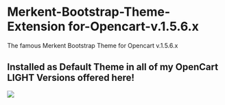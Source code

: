 # Merkent-Bootstrap-Theme-Extension for-Opencart-v.1.5.6.x

The famous Merkent Bootstrap Theme for Opencart v.1.5.6.x

Installed as Default Theme in all of my OpenCart LIGHT Versions offered here!
----
<img src = "http://www.bigmax.ch/shop/image/data/banner/merkent_theme_1136_882.png" />
